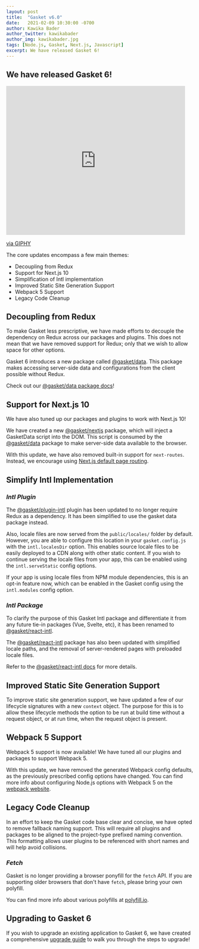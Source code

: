 ```yaml
---
layout: post
title:  "Gasket v6.0"
date:   2021-02-09 10:30:00 -0700
author: Kawika Bader
author_twitter: kawikabader
author_img: kawikabader.jpg
tags: [Node.js, Gasket, Next.js, Javascript]
excerpt: We have released Gasket 6!
---
```


## We have released Gasket 6!

<iframe src="https://giphy.com/embed/DhstvI3zZ598Nb1rFf" width="480" height="400" frameBorder="0" class="giphy-embed" allowFullScreen></iframe><p><a href="https://giphy.com/gifs/theoffice-the-office-episode-23-tv-DhstvI3zZ598Nb1rFf">via GIPHY</a></p>

The core updates encompass a few main themes:
- Decoupling from Redux
- Support for Next.js 10
- Simplification of Intl implementation
- Improved Static Site Generation Support
- Webpack 5 Support
- Legacy Code Cleanup

## Decoupling from Redux

To make Gasket less prescriptive, we have made efforts to decouple the
dependency on Redux across our packages and plugins. This does not mean that we
have removed support for Redux; only that we wish to allow space for other
options.

Gasket 6 introduces a new package called [@gasket/data]. This package makes
accessing server-side data and configurations from the client possible without
Redux.

Check out our [@gasket/data package docs]!

## Support for Next.js 10

We have also tuned up our packages and plugins to work with Next.js 10! 

We have created a new [@gasket/nextjs] package, which will inject a GasketData
script into the DOM. This script is consumed by the [@gasket/data] package to
make server-side data available to the browser.

With this update, we have also removed built-in support for `next-routes`.
Instead, we encourage using [Next.js default page routing].

## Simplify Intl Implementation

### _Intl Plugin_

The [@gasket/plugin-intl] plugin has been updated to no longer require Redux as
a dependency. It has been simplified to use the gasket data package instead.

Also, locale files are now served from the `public/locales/` folder by default.
However, you are able to configure this location in your `gasket.config.js` with
the `intl.localesDir` option. This enables source locale files to be easily
deployed to a CDN along with other static content. If you wish to continue
serving the locale files from your app, this can be enabled using the
`intl.serveStatic` config options.

If your app is using locale files from NPM module dependencies, this is an
opt-in feature now, which can be enabled in the Gasket config using the
`intl.modules` config option.

### _Intl Package_

To clarify the purpose of this Gasket Intl package and differentiate it from any
future tie-in packages (Vue, Svelte, etc), it has been renamed to
[@gasket/react-intl].

The [@gasket/react-intl] package has also been updated with simplified locale
paths, and the removal of server-rendered pages with preloaded locale files.

Refer to the [@gasket/react-intl docs] for more details.

## Improved Static Site Generation Support

To improve static site generation support, we have updated a few of our
lifecycle signatures with a new `context` object. The purpose for this is to
allow these lifecycle methods the option to be run at build time without a
request object, or at run time, when the request object is present.

## Webpack 5 Support

Webpack 5 support is now available! We have tuned all our plugins and packages
to support Webpack 5.

With this update, we have removed the generated Webpack config defaults, as the
previously prescribed config options have changed. You can find more info about
configuring Node.js options with Webpack 5 on the [webpack website].

## Legacy Code Cleanup

In an effort to keep the Gasket code base clear and concise, we have opted to
remove fallback naming support. This will require all plugins and packages to be
aligned to the project-type prefixed naming convention. This formatting allows
user plugins to be referenced with short names and will help avoid collisions.

### _Fetch_

Gasket is no longer providing a browser ponyfill for the `fetch` API. If you are
supporting older browsers that don't have `fetch`, please bring your own
polyfill.

You can find more info about various polyfills at [polyfill.io].

## Upgrading to Gasket 6

If you wish to upgrade an existing application to Gasket 6, we have created a
comprehensive [upgrade guide] to walk you through the steps to upgrade!

<!-- LINKS -->
[@gasket/data]: https://github.com/godaddy/gasket/tree/master/packages/gasket-data
[@gasket/data package docs]: https://gasket.dev/#/packages/gasket-data/README
[upgrade guide]: https://gasket.dev/#/docs/upgrades
[webpack website]: https://webpack.js.org/configuration/node/
[@gasket/nextjs]: https://github.com/godaddy/gasket/tree/master/packages/gasket-nextjs
[Next.js default page routing]: https://nextjs.org/docs/routing/introduction
[@gasket/plugin-intl]: https://github.com/godaddy/gasket/tree/master/packages/gasket-plugin-intl
[@gasket/react-intl]: https://github.com/godaddy/gasket/tree/master/packages/gasket-react-intl
[@gasket/react-intl docs]: https://gasket.dev/#/packages/gasket-react-intl/README
[polyfill.io]: https://polyfill.io/

